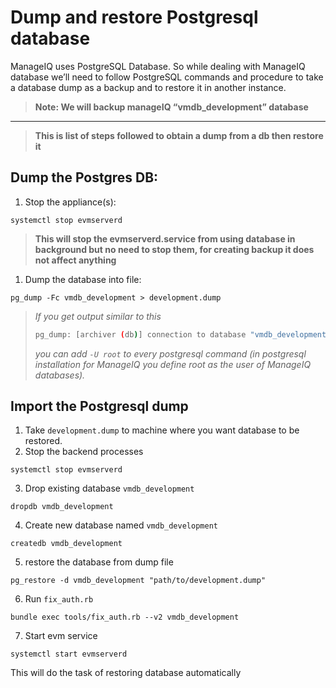 # Dump and restore Postgresql database

ManageIQ uses PostgreSQL Database. So while dealing with ManageIQ database we’ll need to follow PostgreSQL commands and procedure to take a database dump as a backup and to restore it in another instance.

> **Note: We will backup manageIQ “vmdb_development” database**
---

> **This is list of steps followed to obtain a dump from a db then restore it**

## Dump the Postgres DB:

1. Stop the appliance(s):

`systemctl stop evmserverd`

> **This will stop the evmserverd.service from using database in background but no need to stop them, for creating backup it does not affect anything**
> 
1. Dump the database into file:

`pg_dump -Fc vmdb_development > development.dump`

> *If you get output similar to this*
> ```bash
> pg_dump: [archiver (db)] connection to database "vmdb_development" failed: connection to server on socket "/var/run/postgresql/.s.PGSQL.5432" failed: FATAL: role "<your_username>" does not exist
> ```
> *you can add `-U root` to every postgresql command (in postgresql installation for ManageIQ you define root as the user of ManageIQ databases).* 

## Import the Postgresql dump

1. Take `development.dump` to machine where you want database to be restored.
2. Stop the backend processes

`systemctl stop evmserverd`

3. Drop existing database `vmdb_development`

`dropdb vmdb_development`

4. Create new database named `vmdb_development`

`createdb vmdb_development`

5. restore the database from dump file

`pg_restore -d vmdb_development "path/to/development.dump"`

6. Run `fix_auth.rb`

`bundle exec tools/fix_auth.rb --v2 vmdb_development`

7. Start evm service

`systemctl start evmserverd`

This will do the task of restoring database automatically